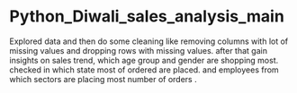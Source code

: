 # Python_Diwali_sales_analysis_main
Explored data and then do some cleaning like removing columns with lot of missing values and dropping rows with missing values.
after that gain insights on sales trend, which age group and gender are shopping most. checked in which state most of ordered are placed. and employees from which sectors are placing most number of orders .
